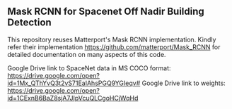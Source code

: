 ## **Mask RCNN for Spacenet Off Nadir Building Detection**

This repository reuses Matterport's Mask RCNN implementation. Kindly refer their implementation https://github.com/matterport/Mask_RCNN for detailed documentation on many aspects of this code.

Google Drive link to SpaceNet data in MS COCO format: https://drive.google.com/open?id=1Mx_QThYvQ3t2vS71EaIAhsPGQ9YGIeqv#
Google Drive link to weights: https://drive.google.com/open?id=1CExnB6BaZ8sjA7JIpVcuQLCgoHCjWqHd
